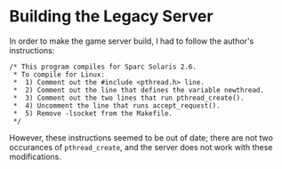 # Building the Legacy Server

In order to make the game server build, I had to follow the author's instructions:

```
/* This program compiles for Sparc Solaris 2.6.
 * To compile for Linux:
 *  1) Comment out the #include <pthread.h> line.
 *  2) Comment out the line that defines the variable newthread.
 *  3) Comment out the two lines that run pthread_create().
 *  4) Uncomment the line that runs accept_request().
 *  5) Remove -lsocket from the Makefile.
 */
```

However, these instructions seemed to be out of date; there are not two occurances
of `pthread_create`, and the server does not work with these modifications.
